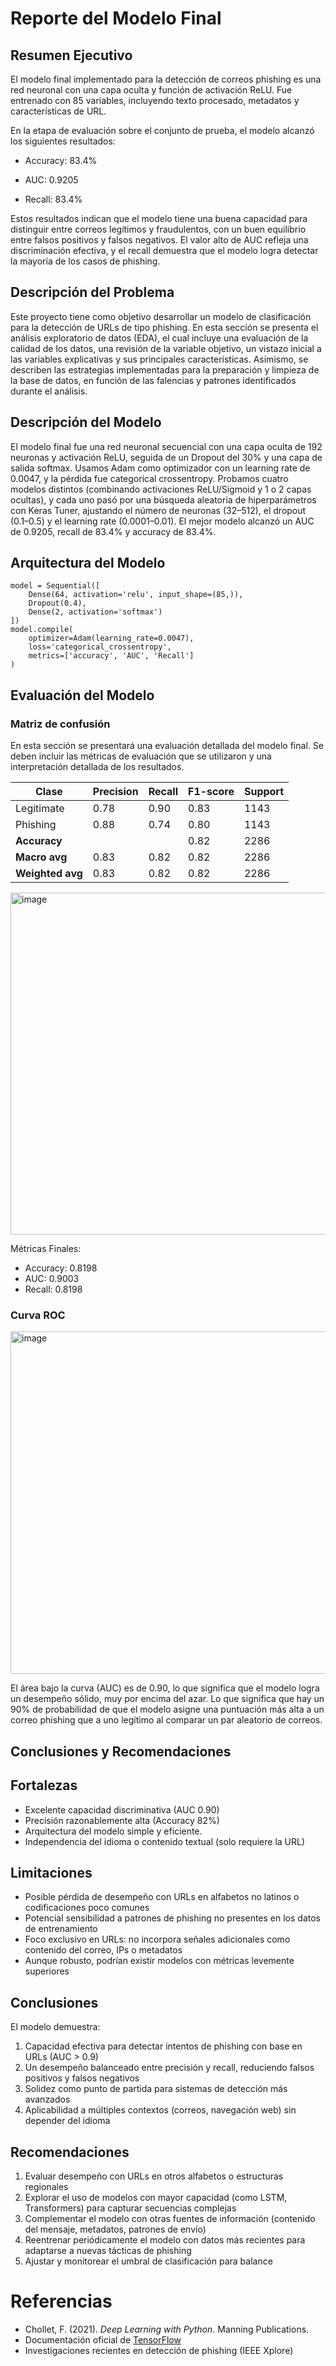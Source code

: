 # Reporte del Modelo Final

## Resumen Ejecutivo

El modelo final implementado para la detección de correos phishing es una red neuronal con una capa oculta y función de activación ReLU. Fue entrenado con 85 variables, incluyendo texto procesado, metadatos y características de URL.

En la etapa de evaluación sobre el conjunto de prueba, el modelo alcanzó los siguientes resultados:

-  Accuracy: 83.4%

-  AUC: 0.9205

-  Recall: 83.4%

Estos resultados indican que el modelo tiene una buena capacidad para distinguir entre correos legítimos y fraudulentos, con un buen equilibrio entre falsos positivos y falsos negativos. El valor alto de AUC refleja una discriminación efectiva, y el recall demuestra que el modelo logra detectar la mayoría de los casos de phishing.


## Descripción del Problema

Este proyecto tiene como objetivo desarrollar un modelo de clasificación para la detección de URLs de tipo phishing. En esta sección se presenta el análisis exploratorio de datos (EDA), el cual incluye una evaluación de la calidad de los datos, una revisión de la variable objetivo, un vistazo inicial a las variables explicativas y sus principales características. Asimismo, se describen las estrategias implementadas para la preparación y limpieza de la base de datos, en función de las falencias y patrones identificados durante el análisis.

## Descripción del Modelo

El modelo final fue una red neuronal secuencial con una capa oculta de 192 neuronas y activación ReLU, seguida de un Dropout del 30% y una capa de salida softmax. Usamos Adam como optimizador con un learning rate de 0.0047, y la pérdida fue categorical crossentropy. Probamos cuatro modelos distintos (combinando activaciones ReLU/Sigmoid y 1 o 2 capas ocultas), y cada uno pasó por una búsqueda aleatoria de hiperparámetros con Keras Tuner, ajustando el número de neuronas (32–512), el dropout (0.1–0.5) y el learning rate (0.0001–0.01). El mejor modelo alcanzó un AUC de 0.9205, recall de 83.4% y accuracy de 83.4%.

## Arquitectura del Modelo
```
model = Sequential([
    Dense(64, activation='relu', input_shape=(85,)),
    Dropout(0.4),
    Dense(2, activation='softmax')
])
model.compile(
    optimizer=Adam(learning_rate=0.0047),
    loss='categorical_crossentropy',
    metrics=['accuracy', 'AUC', 'Recall']
)
```


## Evaluación del Modelo

### Matriz de confusión
En esta sección se presentará una evaluación detallada del modelo final. Se deben incluir las métricas de evaluación que se utilizaron y una interpretación detallada de los resultados.

| Clase       | Precision | Recall | F1-score | Support |
|-------------|-----------|--------|----------|---------|
| Legitimate  | 0.78      | 0.90   | 0.83     | 1143    |
| Phishing    | 0.88      | 0.74   | 0.80     | 1143    |
| **Accuracy**      |           |        | 0.82     | 2286    |
| **Macro avg**     | 0.83      | 0.82   | 0.82     | 2286    |
| **Weighted avg**  | 0.83      | 0.82   | 0.82     | 2286    |

<img width="658" height="547" alt="image" src="https://github.com/user-attachments/assets/81449acc-ec29-48f8-84e2-1ae0b9cd3516" />

Métricas Finales:
- Accuracy: 0.8198
- AUC: 0.9003
- Recall: 0.8198


### Curva ROC

<img width="702" height="548" alt="image" src="https://github.com/user-attachments/assets/818c73ee-2f15-40e6-959a-fc214f037343" />

El área bajo la curva (AUC) es de 0.90, lo que significa que el modelo logra un desempeño sólido, muy por encima del azar. Lo que significa que hay un 90% de probabilidad de que el modelo asigne una puntuación más alta a un correo phishing que a uno legítimo al comparar un par aleatorio de correos.

## Conclusiones y Recomendaciones

## Fortalezas  
- Excelente capacidad discriminativa (AUC 0.90)  
- Precisión razonablemente alta (Accuracy 82%)  
- Arquitectura del modelo simple y eficiente.
- Independencia del idioma o contenido textual (solo requiere la URL)  


## Limitaciones  
- Posible pérdida de desempeño con URLs en alfabetos no latinos o codificaciones poco comunes  
- Potencial sensibilidad a patrones de phishing no presentes en los datos de entrenamiento  
- Foco exclusivo en URLs: no incorpora señales adicionales como contenido del correo, IPs o metadatos  
- Aunque robusto, podrían existir modelos con métricas levemente superiores  

## Conclusiones  
El modelo demuestra:  
1. Capacidad efectiva para detectar intentos de phishing con base en URLs (AUC > 0.9)  
2. Un desempeño balanceado entre precisión y recall, reduciendo falsos positivos y falsos negativos  
3. Solidez como punto de partida para sistemas de detección más avanzados  
4. Aplicabilidad a múltiples contextos (correos, navegación web) sin depender del idioma  

## Recomendaciones  
1. Evaluar desempeño con URLs en otros alfabetos o estructuras regionales  
2. Explorar el uso de modelos con mayor capacidad (como LSTM, Transformers) para capturar secuencias complejas  
3. Complementar el modelo con otras fuentes de información (contenido del mensaje, metadatos, patrones de envío)  
4. Reentrenar periódicamente el modelo con datos más recientes para adaptarse a nuevas tácticas de phishing  
5. Ajustar y monitorear el umbral de clasificación para balance


# Referencias
- Chollet, F. (2021). *Deep Learning with Python*. Manning Publications.
- Documentación oficial de [TensorFlow](https://www.tensorflow.org/)
- Investigaciones recientes en detección de phishing (IEEE Xplore)
